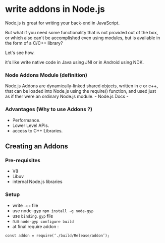 # write addons in Node.js

Node.js is great for writing your back-end in JavaScript.

But what if you need some functionality that is not provided out of the box, or which also can't be accomplished even using modules,
but is available in the form of a C/C++ library?

Let's see how.

it's like write native code in Java using JNI or in Android using NDK.

### Node Addons Module (definition)

Node.js Addons are dynamically-linked shared objects, written in c or c++, that can be loaded into Node.js using the require() function, and used just as if ther were an ordinary Node.js module. - Node.js Docs -

### Advantages (Why to use Addons ?)

 - Performance.
 - Lower Level APIs.
 - access to C++ Libraries.

## Creating an Addons

### Pre-requisites
- V8
- Libuv
- internal Node.js libraries

### Setup
- write `.cc` file
- use node-gyp  `npm install -g node-gyp`
- use `binding.gyp` file
- run `node-gyp configure build`
- at final require addon : 

`const addon = require(‘./build/Release/addon’);`

